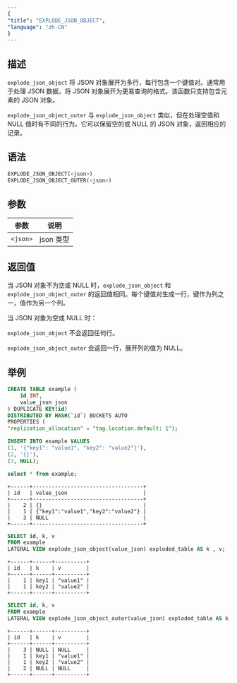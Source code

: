 ```yaml
---
{
"title": "EXPLODE_JSON_OBJECT",
"language": "zh-CN"
}
---
```


<!--
Licensed to the Apache Software Foundation (ASF) under one
or more contributor license agreements.  See the NOTICE file
distributed with this work for additional information
regarding copyright ownership.  The ASF licenses this file
to you under the Apache License, Version 2.0 (the
"License"); you may not use this file except in compliance
with the License.  You may obtain a copy of the License at

  http://www.apache.org/licenses/LICENSE-2.0

Unless required by applicable law or agreed to in writing,
software distributed under the License is distributed on an
"AS IS" BASIS, WITHOUT WARRANTIES OR CONDITIONS OF ANY
KIND, either express or implied.  See the License for the
specific language governing permissions and limitations
under the License.
-->

## 描述

`explode_json_object` 将 JSON 对象展开为多行，每行包含一个键值对。通常用于处理 JSON 数据，将 JSON 对象展开为更易查询的格式。该函数只支持包含元素的 JSON 对象。

`explode_json_object_outer` 与 `explode_json_object` 类似，但在处理空值和 NULL 值时有不同的行为。它可以保留空的或 NULL 的 JSON 对象，返回相应的记录。

## 语法
```sql
EXPLODE_JSON_OBJECT(<json>)
EXPLODE_JSON_OBJECT_OUTER(<json>)
```

## 参数

| 参数 | 说明 |
| -- | -- |
| `<json>` | json 类型 |

## 返回值

当  JSON 对象不为空或 NULL 时，`explode_json_object` 和 `explode_json_object_outer` 的返回值相同。每个键值对生成一行，键作为列之一，值作为另一个列。

当 JSON 对象为空或 NULL 时：

`explode_json_object` 不会返回任何行。

`explode_json_object_outer`  会返回一行，展开列的值为 NULL。

## 举例

```sql
CREATE TABLE example (
    id INT,
    value_json json
) DUPLICATE KEY(id)
DISTRIBUTED BY HASH(`id`) BUCKETS AUTO
PROPERTIES (
"replication_allocation" = "tag.location.default: 1");
```

```sql
INSERT INTO example VALUES
(1, '{"key1": "value1", "key2": "value2"}'),
(2, '{}'),
(3, NULL);
```

```sql
select * from example;
```

```text
+------+-----------------------------------+
| id   | value_json                        |
+------+-----------------------------------+
|    2 | {}                                |
|    1 | {"key1":"value1","key2":"value2"} |
|    3 | NULL                              |
+------+-----------------------------------+
```

```sql
SELECT id, k, v
FROM example
LATERAL VIEW explode_json_object(value_json) exploded_table AS k , v;
```

```text
+------+------+----------+
| id   | k    | v        |
+------+------+----------+
|    1 | key1 | "value1" |
|    1 | key2 | "value2" |
+------+------+----------+
```

```sql
SELECT id, k, v
FROM example
LATERAL VIEW explode_json_object_outer(value_json) exploded_table AS k, v;
```

```text
+------+------+----------+
| id   | k    | v        |
+------+------+----------+
|    3 | NULL | NULL     |
|    1 | key1 | "value1" |
|    1 | key2 | "value2" |
|    2 | NULL | NULL     |
+------+------+----------+
```
